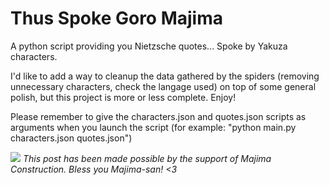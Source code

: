 # Thus Spoke Goro Majima
A python script providing you Nietzsche quotes... Spoke by Yakuza characters.

I'd like to add a way to cleanup the data gathered by the spiders (removing unnecessary characters, check the langage used) on top of some general polish, but this project is more or less complete. Enjoy!

Please remember to give the characters.json and quotes.json scripts as arguments when you launch the script (for example: "python main.py characters.json quotes.json")

![](https://www.destructoid.com//ul/469907-goro.jpg)
*This post has been made possible by the support of Majima Construction. Bless you Majima-san! <3*
